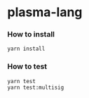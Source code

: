 # plasma-lang


### How to install

```
yarn install
```

### How to test

```
yarn test
yarn test:multisig
```
